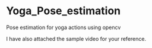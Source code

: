 # Yoga_Pose_estimation
Pose estimation for yoga actions using opencv


I have also attached the sample video for your reference.
